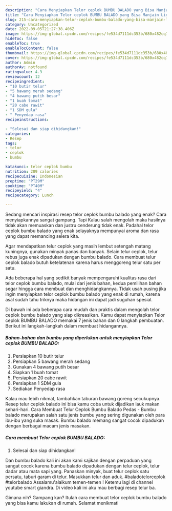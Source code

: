 ```yaml
---
description: "Cara Menyiapkan Telor ceplok BUMBU BALADO yang Bisa Manjain Lidah, Buat Buka Puasa Lezat Sekali"
title: "Cara Menyiapkan Telor ceplok BUMBU BALADO yang Bisa Manjain Lidah, Buat Buka Puasa Lezat Sekali"
slug: 215-cara-menyiapkan-telor-ceplok-bumbu-balado-yang-bisa-manjain-lidah-buat-buka-puasa-lezat-sekali
category: Uncategorized
date: 2022-09-05T21:27:38.406Z
image: https://img-global.cpcdn.com/recipes/fe534d7111dc353b/680x482cq70/telor-ceplok-bumbu-balado-foto-resep-utama.jpg
hideToc: false
enableToc: true
enableTocContent: false
thumbnail: https://img-global.cpcdn.com/recipes/fe534d7111dc353b/680x482cq70/telor-ceplok-bumbu-balado-foto-resep-utama.jpg
cover: https://img-global.cpcdn.com/recipes/fe534d7111dc353b/680x482cq70/telor-ceplok-bumbu-balado-foto-resep-utama.jpg
author: Admin
authorAv: notfound
ratingvalue: 4.3
reviewcount: 12
recipeingredient:
- "10 butir telur"
- "5 bawang merah sedang"
- "4 bawang putih besar"
- "1 buah tomat"
- "20 cabe rawit"
- "1 SDM gula"
- " Penyedap rasa"
recipeinstructions:

- "Selesai dan siap dihidangkan!"
categories:
- Resep
tags:
- telor
- ceplok
- bumbu

katakunci: telor ceplok bumbu 
nutrition: 209 calories
recipecuisine: Indonesian
preptime: "PT29M"
cooktime: "PT40M"
recipeyield: "4"
recipecategory: Lunch

---
```



Sedang mencari inspirasi resep telor ceplok bumbu balado yang enak? Cara menyiapkannya sangat gampang. Tapi Kalau salah mengolah maka hasilnya tidak akan memuaskan dan justru cenderung tidak enak. Padahal telor ceplok bumbu balado yang enak selayaknya mempunyai aroma dan rasa yang dapat memancing selera kita.


Agar mendapatkan telur ceplok yang masih lembut setengah matang kuningnya, gunakan minyak panas dan banyak. Selain telur ceplok, telur rebus juga enak dipadukan dengan bumbu balado. Cara membuat telur ceplok balado butuh ketelatenan karena harus menggoreng telur satu per satu.

Ada beberapa hal yang sedikit banyak mempengaruhi kualitas rasa dari telor ceplok bumbu balado, mulai dari jenis bahan, kedua pemilihan bahan segar hingga cara membuat dan menghidangkannya. Tidak usah pusing jika ingin menyiapkan telor ceplok bumbu balado yang enak di rumah, karena asal sudah tahu triknya maka hidangan ini dapat jadi suguhan spesial.


Di bawah ini ada beberapa cara mudah dan praktis dalam mengolah telor ceplok bumbu balado yang siap dikreasikan. Kamu dapat menyiapkan Telor ceplok BUMBU BALADO memakai 7 jenis bahan dan 0 langkah pembuatan. Berikut ini langkah-langkah dalam membuat hidangannya.

<!--inarticleads1-->

##### Bahan-bahan dan bumbu yang diperlukan untuk menyiapkan Telor ceplok BUMBU BALADO:

1. Persiapkan 10 butir telur
1. Persiapkan 5 bawang merah sedang
1. Gunakan 4 bawang putih besar
1. Siapkan 1 buah tomat
1. Persiapkan 20 cabe rawit
1. Persiapkan 1 SDM gula
1. Sediakan  Penyedap rasa


Kalau mau lebih nikmat, tambahkan taburan bawang goreng secukupnya. Resep telur ceplok balado ini bisa kamu coba untuk dijadikan lauk makan sehari-hari. Cara Membuat Telur Ceplok Bumbu Balado Pedas - Bumbu balado merupakan salah satu jenis bumbu yang sering digunakan oleh para ibu-ibu yang suka masak. Bumbu balado memang sangat cocok dipadukan dengan berbagai macam jenis masakan. 

<!--inarticleads2-->

##### Cara membuat Telor ceplok BUMBU BALADO:


1. Selesai dan siap dihidangkan!

Dan bumbu balado kali ini akan kami sajikan dengan perpaduan yang sangat cocok karena bumbu balado dipadukan dengan telur ceplok, telur dadar atau mata sapi yang. Panaskan minyak, buat telur ceplok satu persatu, taburi garam di telur. Masukkan telur dan aduk. #baladotelorceplok #telorbalado Assalamu&#39;alaikum temen-temen ! Ketemu lagi di channel youtube smart giandra. Di video kali ini aku mau berbagi resep telur ba. 

Gimana nih? Gampang kan? Itulah cara membuat telor ceplok bumbu balado yang bisa kamu lakukan di rumah. Selamat menikmati
